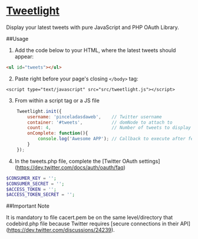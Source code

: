 [Tweetlight](http://www.pinceladasdaweb.com.br/blog/uploads/tweetlight/)
==========

Display your latest tweets with pure JavaScript and PHP OAuth Library.

##Usage
1. Add the code below to your HTML, where the latest tweets should appear:
```html
<ul id="tweets"></ul>
```

2. Paste right before your page's closing `</body>` tag:
```console
<script type="text/javascript" src="src/tweetlight.js"></script>
```

3. From within a script tag or a JS file
```javascript
    Tweetlight.init({
        username: 'pinceladasdaweb',    // Twitter username
        container: '#tweets',           // domNode to attach to
        count: 4,                       // Number of tweets to display
        onComplete: function(){
            console.log('Awesome APP'); // Callback to execute after fetch tweets
        }
    });
```

4. In the tweets.php file, complete the [Twitter OAuth settings] (https://dev.twitter.com/docs/auth/oauth/faq)
```php
$CONSUMER_KEY = '';
$CONSUMER_SECRET = '';
$ACCESS_TOKEN = '';
$ACCESS_TOKEN_SECRET = '';
```

##Important Note

It is mandatory to file cacert.pem be on the same level/directory that codebird.php file because Twitter requires [secure connections in their API] (https://dev.twitter.com/discussions/24239).
